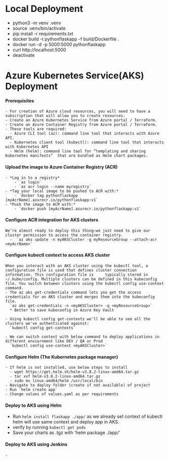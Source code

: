 # Local Deployment
  - python3 -m venv .venv
  - source .venv/bin/activate 
  - pip install -r requirements.txt
  - docker build -t pythonflaskapp -f build/Dockerfile .
  - docker run -d -p 5000:5000 pythonflaskapp
  - curl http://localhost:5000
  - deactivate
  
# Azure Kubernetes Service(AKS) Deployment
  #### Prerequisites
    - For creation of Azure cloud resources, you will need to have a subscription that will allow you to create resources.
    - Create an Azure Kubernetes Service from Azure portal / Terraform.
    - Create an Azure Container Registry from Azure portal / Terraform.
    - These tools are required:
      - Azure CLI tool (az): command line tool that interacts with Azure API.
      - Kubernetes client tool (kubectl): command line tool that interacts with Kubernetes API
      - Helm (helm): command line tool for “templating and sharing Kubernetes manifests”  that are bundled as Helm chart packages.
  
  #### Upload the image to Azure Container Registry (ACR)
    - *Log in to a registry*
        - `az login`
        - `az acr login --name myregistry`
    - *Tag your local image to be pushed to ACR with:*
        - `docker tag pythonflaskapp [myAcrName].azurecr.io/pythonflaskapp:v1`
    - *Push the image to ACR with:*
        - `docker push [myAcrName].azurecr.io/pythonflaskapp:v1`

  #### Configure ACR integration for AKS clusters
    We’re almost ready to deploy this thing—we just need to give our cluster permission to access the container registry.
      -  `az aks update -n myAKSCluster -g myResourceGroup --attach-acr <myAcrName>`
      
  #### Configure kubectl context to access AKS cluster
    When you interact with an AKS cluster using the kubectl tool, a configuration file is used that defines cluster connection information. This configuration file is     typically stored in ~/.kube/config. Multiple clusters can be defined in this kubeconfig file. You switch between clusters using the kubectl config use-context         command.
    - The az aks get-credentials command lets you get the access credentials for an AKS cluster and merges them into the kubeconfig file. 
      `az aks get-credentials -n <myAKSCluster> -g <myResourceGroup>`
      * Better to save kubeconfig in Azure Key Vault
      
    - Using kubectl config get-contexts we'll be able to see all the clusters we've authenticated against:
      `kubectl config get-contexts`
      
    - We can switch context with below command to deploy applications in different enviornment like DEV / QA or Prod
      `kubectl config use-context <myAKSCluster>`

  
  #### Configure Helm (The Kubernetes package manager)
    - If helm is not installed, use below steps to install
      - wget https://get.helm.sh/helm-v3.8.2-linux-amd64.tar.gz
      - tar xvf helm-v3.8.2-linux-amd64.tar.gz
      - sudo mv linux-amd64/helm /usr/local/bin
    - Navigate to deploy folder (create if not available) of project
    - Run `helm create app`
    - Change values of values.yaml as per requirements
    
  #### Deploy to AKS using Helm
  - Run `helm install flaskapp ./app/` as we already set context of kubectl helm will use same context and deploy app in AKS.
  - verify by running `kubectl get pods`
  - Save your charts as .tgz with 'helm package ./app/'
    
  #### Deploy to AKS using Jenkins
    - 
  
      
      
